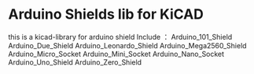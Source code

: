 # Arduino Shields lib for KiCAD
this is a kicad-library for arduino shield   Include ： Arduino_101_Shield       Arduino_Due_Shield  Arduino_Leonardo_Shield   Arduino_Mega2560_Shield  Arduino_Micro_Socket      Arduino_Mini_Socket  Arduino_Nano_Socket        Arduino_Uno_Shield  Arduino_Zero_Shield 
